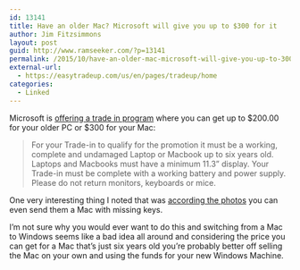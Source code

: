 ```yaml
---
id: 13141
title: Have an older Mac? Microsoft will give you up to $300 for it
author: Jim Fitzsimmons
layout: post
guid: http://www.ramseeker.com/?p=13141
permalink: /2015/10/have-an-older-mac-microsoft-will-give-you-up-to-300-for-it/
external-url:
  - https://easytradeup.com/us/en/pages/tradeup/home
categories:
  - Linked
---
```

Microsoft is [offering a trade in program][1] where you can get up to $200.00 for your older PC or $300 for your Mac:

> For your Trade-in to qualify for the promotion it must be a working, complete and undamaged Laptop or Macbook up to six years old. Laptops and Macbooks must have a minimum 11.3” display. Your Trade-in must be complete with a working battery and power supply. Please do not return monitors, keyboards or mice. 

One very interesting thing I noted that was [according the photos][2] you can even send them a Mac with missing keys.

I&#8217;m not sure why you would ever want to do this and switching from a Mac to Windows seems like a bad idea all around and considering the price you can get for a Mac that&#8217;s just six years old you&#8217;re probably better off selling the Mac on your own and using the funds for your new Windows Machine.

 [1]: https://easytradeup.com/us/en/pages/tradeup/home
 [2]: https://easytradeup.com/us/en/pages/tradeup/trade-ins
